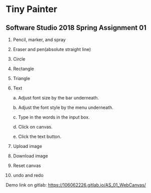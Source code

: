 # Tiny Painter

## Software Studio 2018 Spring Assignment 01

1. Pencil, marker, and spray
2. Eraser and pen(absolute straight line)
3. Circle
4. Rectangle
5. Triangle
6. Text

   a. Adjust font size by the bar underneath.
   
   b. Adjust the font style by the menu underneath.
   
   c. Type in the words in the input box.
   
   d. Click on canvas.
   
   e. Click the text button.

7. Upload image
8. Download image
9. Reset canvas
10. undo and redo

Demo link on gitlab: https://106062226.gitlab.io/AS_01_WebCanvas/
